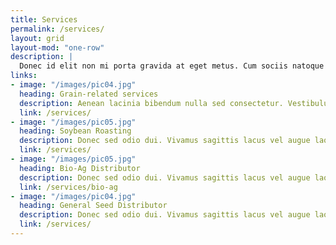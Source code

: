 ```yaml
---
title: Services
permalink: /services/
layout: grid
layout-mod: "one-row"
description: |
  Donec id elit non mi porta gravida at eget metus. Cum sociis natoque penatibus et magnis dis parturient montes, nascetur ridiculus mus. Donec ullamcorper nulla non metus auctor fringilla. Lorem ipsum dolor sit amet, consectetur adipiscing elit. Sed posuere consectetur est at lobortis. Nulla vitae elit libero, a pharetra augue. Maecenas faucibus mollis interdum.
links:
- image: "/images/pic04.jpg"
  heading: Grain-related services
  description: Aenean lacinia bibendum nulla sed consectetur. Vestibulum id ligula porta felis euismod semper. Donec id elit non mi porta gravida at eget metus.
  link: /services/
- image: "/images/pic05.jpg"
  heading: Soybean Roasting
  description: Donec sed odio dui. Vivamus sagittis lacus vel augue laoreet rutrum faucibus dolor auctor. Donec ullamcorper nulla non metus auctor fringilla.
  link: /services/
- image: "/images/pic05.jpg"
  heading: Bio-Ag Distributor
  description: Donec sed odio dui. Vivamus sagittis lacus vel augue laoreet rutrum faucibus dolor auctor. Donec ullamcorper nulla non metus auctor fringilla.
  link: /services/bio-ag
- image: "/images/pic04.jpg"
  heading: General Seed Distributor
  description: Donec sed odio dui. Vivamus sagittis lacus vel augue laoreet rutrum faucibus dolor auctor. Donec ullamcorper nulla non metus auctor fringilla.
  link: /services/
---
```

